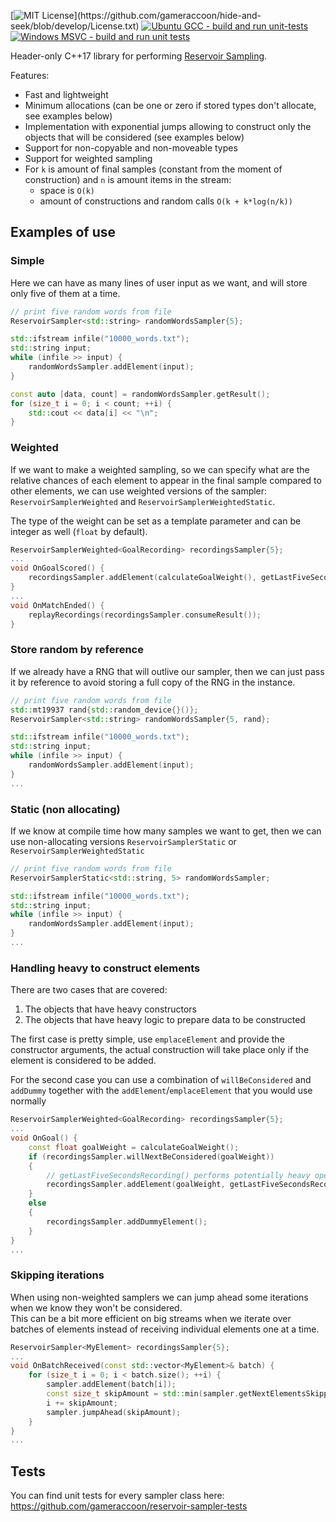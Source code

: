 [![MIT License](https://img.shields.io/apm/l/atomic-design-ui.svg?)](https://github.com/gameraccoon/hide-and-seek/blob/develop/License.txt)  
[![Ubuntu GCC - build and run unit-tests](https://github.com/gameraccoon/reservoir-sampler-tests/actions/workflows/run-tests-ubuntu-gcc.yml/badge.svg?branch=main)](https://github.com/gameraccoon/reservoir-sampler-tests/actions/workflows/run-tests-ubuntu-gcc.yml) [![Windows MSVC - build and run unit tests](https://github.com/gameraccoon/reservoir-sampler-tests/actions/workflows/run-tests-windows-msvc.yml/badge.svg?branch=main)](https://github.com/gameraccoon/reservoir-sampler-tests/actions/workflows/run-tests-windows-msvc.yml)

Header-only C++17 library for performing [Reservoir Sampling](https://en.wikipedia.org/wiki/Reservoir_sampling).

Features:
* Fast and lightweight
* Minimum allocations (can be one or zero if stored types don't allocate, see examples below)
* Implementation with exponential jumps allowing to construct only the objects that will be considered (see examples below)
* Support for non-copyable and non-moveable types
* Support for weighted sampling
* For `k` is amount of final samples (constant from the moment of construction) and `n` is amount items in the stream:
  * space is `O(k)`
  * amount of constructions and random calls `O(k + k*log(n/k))`

## Examples of use
### Simple

Here we can have as many lines of user input as we want, and will store only five of them at a time.

```cpp
// print five random words from file
ReservoirSampler<std::string> randomWordsSampler{5};

std::ifstream infile("10000_words.txt");
std::string input;
while (infile >> input) {
    randomWordsSampler.addElement(input);
}

const auto [data, count] = randomWordsSampler.getResult();
for (size_t i = 0; i < count; ++i) {
    std::cout << data[i] << "\n";
}
```

### Weighted

If we want to make a weighted sampling, so we can specify what are the relative chances of each element to appear in the final sample compared to other elements, we can use weighted versions of the sampler: `ReservoirSamplerWeighted` and `ReservoirSamplerWeightedStatic`.

The type of the weight can be set as a template parameter and can be integer as well (`float` by default).

```cpp
ReservoirSamplerWeighted<GoalRecording> recordingsSampler{5};
...
void OnGoalScored() {
    recordingsSampler.addElement(calculateGoalWeight(), getLastFiveSecondsRecording());
}
...
void OnMatchEnded() {
    replayRecordings(recordingsSampler.consumeResult());
}
```

### Store random by reference

If we already have a RNG that will outlive our sampler, then we can just pass it by reference to avoid storing a full copy of the RNG in the instance.

```cpp
// print five random words from file
std::mt19937 rand{std::random_device{}()};
ReservoirSampler<std::string> randomWordsSampler{5, rand};

std::ifstream infile("10000_words.txt");
std::string input;
while (infile >> input) {
    randomWordsSampler.addElement(input);
}
...
```

### Static (non allocating)

If we know at compile time how many samples we want to get, then we can use non-allocating versions `ReservoirSamplerStatic` or `ReservoirSamplerWeightedStatic`

```cpp
// print five random words from file
ReservoirSamplerStatic<std::string, 5> randomWordsSampler;

std::ifstream infile("10000_words.txt");
std::string input;
while (infile >> input) {
    randomWordsSampler.addElement(input);
}
...
```

### Handling heavy to construct elements

There are two cases that are covered:
1. The objects that have heavy constructors
1. The objects that have heavy logic to prepare data to be constructed

The first case is pretty simple, use `emplaceElement` and provide the constructor arguments, the actual construction will take place only if the element is considered to be added.

For the second case you can use a combination of `willBeConsidered` and `addDummy` together with the `addElement`/`emplaceElement` that you would use normally

```cpp
ReservoirSamplerWeighted<GoalRecording> recordingsSampler{5};
...
void OnGoal() {
    const float goalWeight = calculateGoalWeight();
    if (recordingsSampler.willNextBeConsidered(goalWeight))
    {
        // getLastFiveSecondsRecording() performs potentially heavy operations
        recordingsSampler.addElement(goalWeight, getLastFiveSecondsRecording());
    }
    else
    {
        recordingsSampler.addDummyElement();
    }
}
...
```

### Skipping iterations

When using non-weighted samplers we can jump ahead some iterations when we know they won't be considered.  
This can be a bit more efficient on big streams when we iterate over batches of elements instead of receiving individual elements one at a time.

```cpp
ReservoirSampler<MyElement> recordingsSampler{5};
...
void OnBatchReceived(const std::vector<MyElement>& batch) {
    for (size_t i = 0; i < batch.size(); ++i) {
        sampler.addElement(batch[i]);
        const size_t skipAmount = std::min(sampler.getNextElementsSkippedNumber(), batch.size() - i - 1);
        i += skipAmount;
        sampler.jumpAhead(skipAmount);
    }
}
...
```

## Tests

You can find unit tests for every sampler class here: https://github.com/gameraccoon/reservoir-sampler-tests
